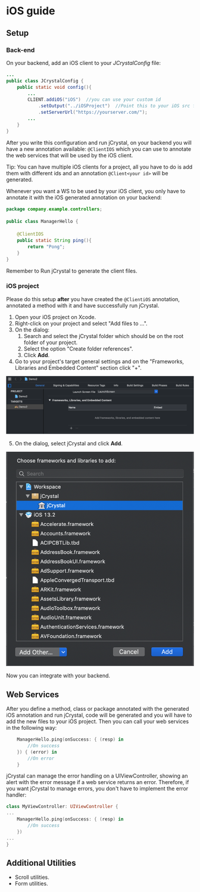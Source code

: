 # iOS guide

## Setup

### Back-end
On your backend, add an iOS client to your _JCrystalConfig_ file: 

```java
...
public class JCrystalConfig {
	public static void config(){
		...
		CLIENT.addiOS("iOS")  //you can use your custom id
			.setOutput("../iOSProject")  //Point this to your iOS src folder
			.setServerUrl("https://yourserver.com/");
        ...
	}
}
```

After you write this configuration and run jCrystal, on your backend you will have a new annotation available: `@ClientIOS` which you can use to annotate the web services that will be used by the iOS client.

Tip: You can have multiple iOS clients for a project, all you have to do is add them with different ids and an annotation `@Client<your id>` will be generated.

Whenever you want a WS to be used by your iOS client, you only have to annotate it with the iOS generated annotation on your backend:

```java
package company.example.controllers;

public class ManagerHello {

	@ClientIOS
	public static String ping(){
		return "Pong";
	}
}
```

Remember to Run jCrystal to generate the client files. 

### iOS project
Please do this setup **after** you have created the `@ClientiOS` annotation, annotated a method with it and have successfully run jCrystal.

1. Open your iOS project on Xcode.
2. Right-click on your project and select "Add files to <Your Project Name>...".
3. On the dialog:
	1. Search and select the jCrystal folder which should be on the root folder of your project. 
	2. Select the option "Create folder references".
	3. Click **Add**.
4. Go to your project's target general settings and on the "Frameworks, Libraries and Embedded Content" section click "+".

<img src="../images/ios_frameworks.png" alt="Frameworks">

5. On the dialog, select jCrystal and click **Add**. 
<img src="../images/ios_jcrystal.png" alt="Add dialog">

Now you can integrate with your backend. 

## Web Services

After you define a method, class or package annotated with the generated iOS annotation and run jCrystal, code will be generated and you will have to add the new files to your iOS project. Then you can call your web services in the following way:

```swift
    ManagerHello.ping(onSuccess: { (resp) in
        //On success
    }) { (error) in
        //On error
    }
```

jCrystal can manage the error handling on a UIViewController, showing an alert with the error message if a web service returns an error. Therefore, if you want jCrystal to manage errors, you don't have to implement the error handler:


```swift
class MyViewController: UIViewController {
...
    ManagerHello.ping(onSuccess: { (resp) in
        //On success
    })
...
}
```

## Additional Utilities

- Scroll utilities.
- Form utilities.